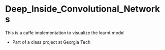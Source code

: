 # Deep_Inside_Convolutional_Networks
This is a caffe implementation to visualize the learnt model

- Part of a class project at Georgia Tech. 
  
